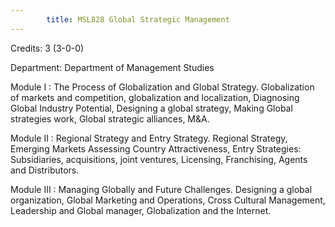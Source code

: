 ```yaml
---
        title: MSL828 Global Strategic Management
---
```

Credits: 3 (3-0-0)

Department: Department of Management Studies

Module I : The Process of Globalization and Global Strategy. Globalization of markets and competition, globalization and localization, Diagnosing Global Industry Potential, Designing a global strategy, Making Global strategies work, Global strategic alliances, M&A.

Module II : Regional Strategy and Entry Strategy. Regional Strategy, Emerging Markets Assessing Country Attractiveness, Entry Strategies: Subsidiaries, acquisitions, joint ventures, Licensing, Franchising, Agents and Distributors.

Module III : Managing Globally and Future Challenges. Designing a global organization, Global Marketing and Operations, Cross Cultural Management, Leadership and Global manager, Globalization and the Internet.